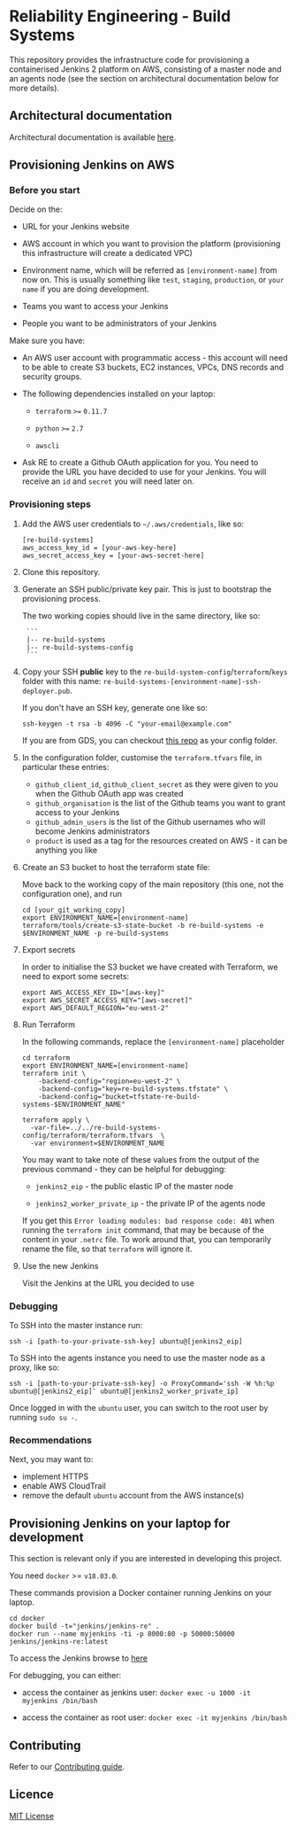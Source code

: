 # Reliability Engineering - Build Systems

This repository provides the infrastructure code for provisioning a containerised Jenkins 2 platform on AWS, consisting of a master node and an agents node (see the section on architectural documentation below for more details).

## Architectural documentation

Architectural documentation is available [here](docs/architecture/README.md).


## Provisioning Jenkins on AWS


### Before you start

Decide on the:

* URL for your Jenkins website

* AWS account in which you want to provision the platform (provisioning this infrastructure will create a dedicated VPC)

* Environment name, which will be referred as `[environment-name]` from now on.
  This is usually something like `test`, `staging`, `production`, or `your name` if you are doing development.

* Teams you want to access your Jenkins

* People you want to be administrators of your Jenkins

Make sure you have:

* An AWS user account with programmatic access - this account will need to be able to create S3 buckets, EC2 instances, VPCs, DNS records and security groups.

* The following dependencies installed on your laptop:

    * `terraform` `>=` `0.11.7`

    * `python` `>=` `2.7`
    
    * `awscli`

* Ask RE to create a Github OAuth application for you. You need to provide the URL you have decided to use for your Jenkins.
You will receive an `id` and `secret` you will need later on.

### Provisioning steps

1. Add the AWS user credentials to `~/.aws/credentials`, like so:

    ```
    [re-build-systems]
    aws_access_key_id = [your-aws-key-here]
    aws_secret_access_key = [your-aws-secret-here]
    ```

1. Clone this repository.

1. Generate an SSH public/private key pair. This is just to bootstrap the provisioning process.

    The two working copies should live in the same directory, like so:
    
        ```
        |-- re-build-systems
        |-- re-build-systems-config
        ```

1. Copy your SSH **public** key to the `re-build-system-config`/`terraform`/`keys` folder with this name: `re-build-systems-[environment-name]-ssh-deployer.pub`.

    If you don't have an SSH key, generate one like so:

    ```
    ssh-keygen -t rsa -b 4096 -C "your-email@example.com"
    ```

    If you are from GDS, you can checkout [this repo](https://github.com/alphagov/re-build-systems-config) as your config folder.

1. In the configuration folder, customise the `terraform.tfvars` file, in particular these entries:
    * `github_client_id`, `github_client_secret` as they were given to you when the Github OAuth app was created
    * `github_organisation` is the list of the Github teams you want to grant access to your Jenkins
    * `github_admin_users` is the list of the Github usernames who will become Jenkins administrators
    * `product` is used as a tag for the resources created on AWS - it can be anything you like

1. Create an S3 bucket to host the terraform state file:

    Move back to the working copy of the main repository (this one, not the configuration one), and run

    ```
    cd [your_git_working_copy]
    export ENVIRONMENT_NAME=[environment-name]
    terraform/tools/create-s3-state-bucket -b re-build-systems -e $ENVIRONMENT_NAME -p re-build-systems
    ```

1. Export secrets

    In order to initialise the S3 bucket we have created with Terraform, we need to export some secrets:

    ```
    export AWS_ACCESS_KEY_ID="[aws-key]"
    export AWS_SECRET_ACCESS_KEY="[aws-secret]"
    export AWS_DEFAULT_REGION="eu-west-2"
    ```

1. Run Terraform

    In the following commands, replace the `[environment-name]` placeholder

    ```
    cd terraform
    export ENVIRONMENT_NAME=[environment-name]
    terraform init \
        -backend-config="region=eu-west-2" \
        -backend-config="key=re-build-systems.tfstate" \
        -backend-config="bucket=tfstate-re-build-systems-$ENVIRONMENT_NAME"
    ```
    
    ```
    terraform apply \
      -var-file=../../re-build-systems-config/terraform/terraform.tfvars  \
      -var environment=$ENVIRONMENT_NAME
    ```
    
    You may want to take note of these values from the output of the previous command - they can be helpful for debugging:
    
    * `jenkins2_eip` - the public elastic IP of the master node
    
    * `jenkins2_worker_private_ip` - the private IP of the agents node
    
    If you get this `Error loading modules: bad response code: 401` when running the `terraform init` command,
    that may be because of the content in your `.netrc` file. To work around that,
    you can temporarily rename the file, so that `terraform` will ignore it.    

1. Use the new Jenkins
    
    Visit the Jenkins at the URL you decided to use

### Debugging
    
To SSH into the master instance run:
```
ssh -i [path-to-your-private-ssh-key] ubuntu@[jenkins2_eip]
```

To SSH into the agents instance you need to use the master node as a proxy, like so:
```
ssh -i [path-to-your-private-ssh-key] -o ProxyCommand='ssh -W %h:%p ubuntu@[jenkins2_eip]' ubuntu@[jenkins2_worker_private_ip]
```

Once logged in with the `ubuntu` user, you can switch to the root user by running `sudo su -`.

### Recommendations

Next, you may want to:

* implement HTTPS
* enable AWS CloudTrail
* remove the default `ubuntu` account from the AWS instance(s)


## Provisioning Jenkins on your laptop for development

This section is relevant only if you are interested in developing this project.

You need `docker` >= `v18.03.0`.

These commands provision a Docker container running Jenkins on your laptop.

```
cd docker
docker build -t="jenkins/jenkins-re" .
docker run --name myjenkins -ti -p 8000:80 -p 50000:50000 jenkins/jenkins-re:latest
```

To access the Jenkins browse to [here](http://localhost:8000)


For debugging, you can either:

* access the container as jenkins user:
`docker exec -u 1000 -it myjenkins /bin/bash`

* access the container as root user:
`docker exec -it myjenkins /bin/bash`

## Contributing

Refer to our [Contributing guide](CONTRIBUTING.md).

## Licence

[MIT License](LICENCE)
